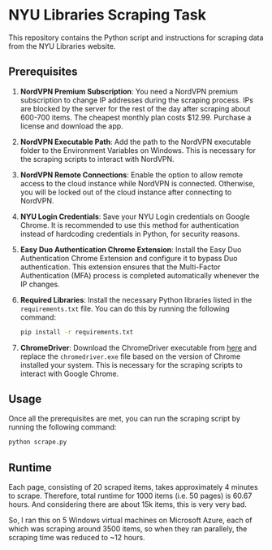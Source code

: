 # NYU Libraries Scraping Task

This repository contains the Python script and instructions for scraping data from the NYU Libraries website.

## Prerequisites
1. **NordVPN Premium Subscription**: You need a NordVPN premium subscription to change IP addresses during the scraping process. IPs are blocked by the server for the rest of the day after scraping about 600-700 items. The cheapest monthly plan costs $12.99. Purchase a license and download the app.

2. **NordVPN Executable Path**: Add the path to the NordVPN executable folder to the Environment Variables on Windows. This is necessary for the scraping scripts to interact with NordVPN.

3. **NordVPN Remote Connections**: Enable the option to allow remote access to the cloud instance while NordVPN is connected. Otherwise, you will be locked out of the cloud instance after connecting to NordVPN.

4. **NYU Login Credentials**: Save your NYU Login credentials on Google Chrome. It is recommended to use this method for authentication instead of hardcoding credentials in Python, for security reasons.

5. **Easy Duo Authentication Chrome Extension**: Install the Easy Duo Authentication Chrome Extension and configure it to bypass Duo authentication. This extension ensures that the Multi-Factor Authentication (MFA) process is completed automatically whenever the IP changes.

6. **Required Libraries**: Install the necessary Python libraries listed in the `requirements.txt` file. You can do this by running the following command:

    ```bash
    pip install -r requirements.txt
    ```
6. **ChromeDriver**: Download the ChromeDriver executable from [here](https://chromedriver.chromium.org/downloads) and replace the `chromedriver.exe` file based on the version of Chrome installed your system. This is necessary for the scraping scripts to interact with Google Chrome.

## Usage
Once all the prerequisites are met, you can run the scraping script by running the following command:

```bash
python scrape.py
```

## Runtime
Each page, consisting of 20 scraped items, takes approximately 4 minutes to scrape. Therefore, total runtime for 1000 items (i.e. 50 pages) is 60.67 hours. And considering there are about 15k items, this is very very bad.

So, I ran this on 5 Windows virtual machines on Microsoft Azure, each of which was scraping around 3500 items, so when they ran parallely, the scraping time was reduced to ~12 hours.